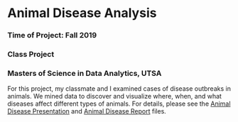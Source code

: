 # Animal Disease Analysis
### Time of Project: Fall 2019
### Class Project
### Masters of Science in Data Analytics, UTSA

For this project, my classmate and I examined cases of disease outbreaks in animals. We mined data to discover and visualize where, when, and what diseases affect different types of animals. For details, please see the [Animal Disease Presentation](https://github.com/iscarff123/AnimalDiseaseAnalysis/raw/main/Animal%20Disease%20Presentation.pptx) and [Animal Disease Report](https://github.com/iscarff123/AnimalDiseaseAnalysis/blob/main/Animal%20Disease%20Report.pdf) files.
